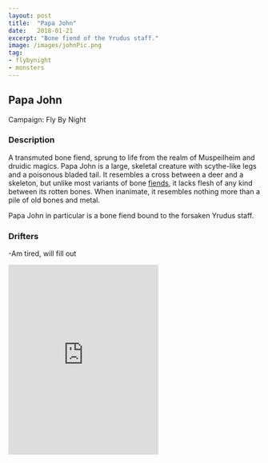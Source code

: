 ```yaml
---
layout: post
title:  "Papa John"
date:   2018-01-21
excerpt: "Bone fiend of the Yrudus staff."
image: /images/johnPic.png
tag:
- flybynight
- monsters 
---
```


## Papa John
Campaign: Fly By Night 

### Description

A transmuted bone fiend, sprung to life from the realm of Muspeilheim and druidic magics. Papa John is a large, skeletal creature with scythe-like legs and a poisonous bladed tail. It resembles a cross between a deer and a skeleton, but unlike most variants of bone <a href="https://drifter-handbook.github.io/fearmonger" >fiends</a>, it lacks flesh of any kind between its rotten bones. When inanimate, it resembles nothing more than a pile of old bones and metal.

Papa John in particular is a bone fiend bound to the forsaken Yrudus staff. 

### Drifters

-Am tired, will fill out 

<iframe src="https://open.spotify.com/embed/playlist/1dV6p35DsQlyrvXHiNgHg6" width="300" height="380" frameborder="0" allowtransparency="true" allow="encrypted-media"></iframe>
